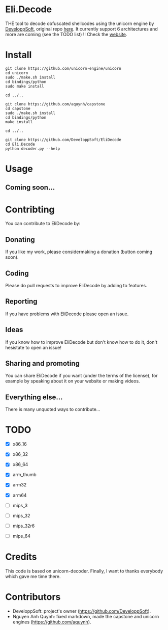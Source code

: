 # Eli.Decode
THE tool to decode obfuscated shellcodes using the unicorn engine by [DeveloppSoft](https://github.com/DeveloppSoft), original repo [here](https://github.com/DeveloppSoft/Eli.Decode).
It currently support 6 architectures and more are coming (see the TODO list) !!
Check the [website](https://developpsoft.github.io/EliDecode/).


# Install
```
git clone https://github.com/unicorn-engine/unicorn
cd unicorn
sudo ./make.sh install
cd bindings/python
sudo make install

cd ../..

git clone https://github.com/aquynh/capstone
cd capstone
sudo ./make.sh install
cd bindings/python
make install

cd ../..

git clone https://github.com/DeveloppSoft/EliDecode
cd Eli.Decode
python decoder.py --help
```


# Usage
## Coming soon...


# Contribting
You can contribute to EliDecode by:
## Donating
If you like my work, please considermaking a donation (button coming soon).
## Coding
Please do pull requests to improve EliDecode by adding to features.
## Reporting
If you have problems with EliDecode please open an issue.
## Ideas
If you know how to improve EliDecode but don't know how to do it, don't hesistate to open an issue!
## Sharing and promoting
You can share EliDecode if you want (under the terms of the license), for example by speaking about it on your website or making videos.
## Everything else...
There is many unquoted ways to contribute...


# TODO
- [x] x86_16
- [x] x86_32
- [x] x86_64
- [x] arm_thumb
- [x] arm32
- [x] arm64
- [ ] mips_3
- [ ] mips_32
- [ ] mips_32r6
- [ ] mips_64


# Credits
This code is based on unicorn-decoder. Finally, I want to thanks everybody which gave me time there.


# Contributors
- DeveloppSoft: project's owner (https://github.com/DeveloppSoft).
- Nguyen Anh Quynh: fixed markdown, made the capstone and unicorn engines (https://github.com/aquynh).

